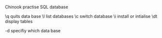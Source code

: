 Chinook practise SQL database

\q quits data base
\l list databases
\c switch database
\i install or intialise
\dt display tables

-d specifiy which data base